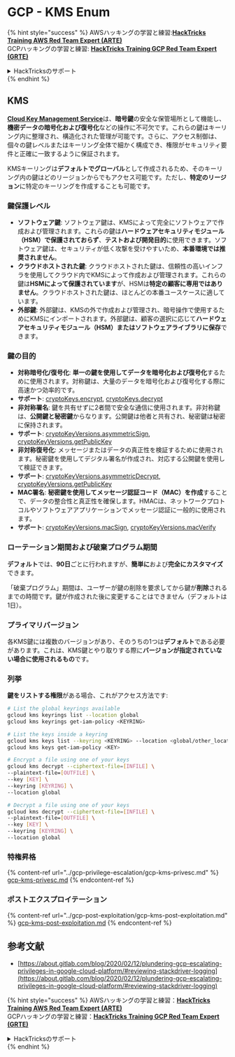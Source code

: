# GCP - KMS Enum

{% hint style="success" %}
AWSハッキングの学習と練習:<img src="/.gitbook/assets/image.png" alt="" data-size="line">[**HackTricks Training AWS Red Team Expert (ARTE)**](https://training.hacktricks.xyz/courses/arte)<img src="/.gitbook/assets/image.png" alt="" data-size="line">\
GCPハッキングの学習と練習: <img src="/.gitbook/assets/image (2).png" alt="" data-size="line">[**HackTricks Training GCP Red Team Expert (GRTE)**<img src="/.gitbook/assets/image (2).png" alt="" data-size="line">](https://training.hacktricks.xyz/courses/grte)

<details>

<summary>HackTricksのサポート</summary>

* [**サブスクリプションプラン**](https://github.com/sponsors/carlospolop)をチェックしてください！
* 💬 [**Discordグループ**](https://discord.gg/hRep4RUj7f)または[**telegramグループ**](https://t.me/peass)に**参加**するか、**Twitter** 🐦 [**@hacktricks\_live**](https://twitter.com/hacktricks\_live)**をフォロー**してください。
* **HackTricks**と**HackTricks Cloud**のgithubリポジトリにPRを提出して、ハッキングテクニックを共有してください。

</details>
{% endhint %}

## KMS

[**Cloud Key Management Service**](https://cloud.google.com/kms/docs/)は、**暗号鍵**の安全な保管場所として機能し、**機密データの暗号化および復号化**などの操作に不可欠です。これらの鍵はキーリング内に整理され、構造化された管理が可能です。さらに、アクセス制御は、個々の鍵レベルまたはキーリング全体で細かく構成でき、権限がセキュリティ要件と正確に一致するように保証されます。

KMSキーリングは**デフォルトでグローバル**として作成されるため、そのキーリング内の鍵はどのリージョンからでもアクセス可能です。ただし、**特定のリージョン**に特定のキーリングを作成することも可能です。

### 鍵保護レベル

* **ソフトウェア鍵**: ソフトウェア鍵は、KMSによって完全にソフトウェアで作成および管理されます。これらの鍵は**ハードウェアセキュリティモジュール（HSM）で保護されておらず**、**テストおよび開発目的**に使用できます。ソフトウェア鍵は、セキュリティが低く攻撃を受けやすいため、**本番環境では推奨されません**。
* **クラウドホストされた鍵**: クラウドホストされた鍵は、信頼性の高いインフラを使用してクラウド内でKMSによって作成および管理されます。これらの鍵は**HSMによって保護されています**が、HSMは**特定の顧客に専用ではありません**。クラウドホストされた鍵は、ほとんどの本番ユースケースに適しています。
* **外部鍵**: 外部鍵は、KMSの外で作成および管理され、暗号操作で使用するためにKMSにインポートされます。外部鍵は、顧客の選択に応じて**ハードウェアセキュリティモジュール（HSM）またはソフトウェアライブラリに保存**できます。

### 鍵の目的

* **対称暗号化/復号化**: **単一の鍵を使用してデータを暗号化および復号化**するために使用されます。対称鍵は、大量のデータを暗号化および復号化する際に高速かつ効率的です。
* **サポート**: [cryptoKeys.encrypt](https://cloud.google.com/kms/docs/reference/rest/v1/projects.locations.keyRings.cryptoKeys/encrypt), [cryptoKeys.decrypt](https://cloud.google.com/kms/docs/reference/rest/v1/projects.locations.keyRings.cryptoKeys/decrypt)
* **非対称署名**: 鍵を共有せずに2者間で安全な通信に使用されます。非対称鍵は、**公開鍵と秘密鍵**からなります。公開鍵は他者と共有され、秘密鍵は秘密に保持されます。
* **サポート**: [cryptoKeyVersions.asymmetricSign](https://cloud.google.com/kms/docs/reference/rest/v1/projects.locations.keyRings.cryptoKeys.cryptoKeyVersions/asymmetricSign), [cryptoKeyVersions.getPublicKey](https://cloud.google.com/kms/docs/reference/rest/v1/projects.locations.keyRings.cryptoKeys.cryptoKeyVersions/getPublicKey)
* **非対称復号化**: メッセージまたはデータの真正性を検証するために使用されます。秘密鍵を使用してデジタル署名が作成され、対応する公開鍵を使用して検証できます。
* **サポート**: [cryptoKeyVersions.asymmetricDecrypt](https://cloud.google.com/kms/docs/reference/rest/v1/projects.locations.keyRings.cryptoKeys.cryptoKeyVersions/asymmetricDecrypt), [cryptoKeyVersions.getPublicKey](https://cloud.google.com/kms/docs/reference/rest/v1/projects.locations.keyRings.cryptoKeys.cryptoKeyVersions/getPublicKey)
* **MAC署名**: **秘密鍵を使用してメッセージ認証コード（MAC）を作成**することで、データの整合性と真正性を確保します。HMACは、ネットワークプロトコルやソフトウェアアプリケーションでメッセージ認証に一般的に使用されます。
* **サポート**: [cryptoKeyVersions.macSign](https://cloud.google.com/kms/docs/reference/rest/v1/projects.locations.keyRings.cryptoKeys.cryptoKeyVersions/macSign), [cryptoKeyVersions.macVerify](https://cloud.google.com/kms/docs/reference/rest/v1/projects.locations.keyRings.cryptoKeys.cryptoKeyVersions/macVerify)

### ローテーション期間および破棄プログラム期間

**デフォルト**では、**90日**ごとに行われますが、**簡単に**および**完全にカスタマイズ**できます。

「破棄プログラム」期間は、ユーザーが鍵の削除を要求してから鍵が**削除**されるまでの時間です。鍵が作成された後に変更することはできません（デフォルトは1日）。

### プライマリバージョン

各KMS鍵には複数のバージョンがあり、そのうちの1つは**デフォルト**である必要があります。これは、KMS鍵とやり取りする際に**バージョンが指定されていない場合に使用されるもの**です。

### 列挙

**鍵をリストする権限**がある場合、これがアクセス方法です:
```bash
# List the global keyrings available
gcloud kms keyrings list --location global
gcloud kms keyrings get-iam-policy <KEYRING>

# List the keys inside a keyring
gcloud kms keys list --keyring <KEYRING> --location <global/other_locations>
gcloud kms keys get-iam-policy <KEY>

# Encrypt a file using one of your keys
gcloud kms decrypt --ciphertext-file=[INFILE] \
--plaintext-file=[OUTFILE] \
--key [KEY] \
--keyring [KEYRING] \
--location global

# Decrypt a file using one of your keys
gcloud kms decrypt --ciphertext-file=[INFILE] \
--plaintext-file=[OUTFILE] \
--key [KEY] \
--keyring [KEYRING] \
--location global
```
### 特権昇格

{% content-ref url="../gcp-privilege-escalation/gcp-kms-privesc.md" %}
[gcp-kms-privesc.md](../gcp-privilege-escalation/gcp-kms-privesc.md)
{% endcontent-ref %}

### ポストエクスプロイテーション

{% content-ref url="../gcp-post-exploitation/gcp-kms-post-exploitation.md" %}
[gcp-kms-post-exploitation.md](../gcp-post-exploitation/gcp-kms-post-exploitation.md)
{% endcontent-ref %}

## 参考文献

* [https://about.gitlab.com/blog/2020/02/12/plundering-gcp-escalating-privileges-in-google-cloud-platform/#reviewing-stackdriver-logging](https://about.gitlab.com/blog/2020/02/12/plundering-gcp-escalating-privileges-in-google-cloud-platform/#reviewing-stackdriver-logging)

{% hint style="success" %}
AWSハッキングの学習と練習：<img src="/.gitbook/assets/image.png" alt="" data-size="line">[**HackTricks Training AWS Red Team Expert (ARTE)**](https://training.hacktricks.xyz/courses/arte)<img src="/.gitbook/assets/image.png" alt="" data-size="line">\
GCPハッキングの学習と練習：<img src="/.gitbook/assets/image (2).png" alt="" data-size="line">[**HackTricks Training GCP Red Team Expert (GRTE)**<img src="/.gitbook/assets/image (2).png" alt="" data-size="line">](https://training.hacktricks.xyz/courses/grte)

<details>

<summary>HackTricksのサポート</summary>

* [**サブスクリプションプラン**](https://github.com/sponsors/carlospolop)をチェック！
* 💬 [**Discordグループ**](https://discord.gg/hRep4RUj7f)または[**telegramグループ**](https://t.me/peass)に**参加**または**Twitter** 🐦 [**@hacktricks\_live**](https://twitter.com/hacktricks\_live)**をフォロー**してください。
* **HackTricks**と**HackTricks Cloud**のGitHubリポジトリにPRを提出して**ハッキングトリックを共有**してください。

</details>
{% endhint %}
